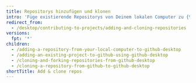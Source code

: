 ```yaml
---
title: Repositorys hinzufügen und klonen
intro: 'Füge existierende Repositorys von Deinem lokalen Computer zu {% data variables.product.prodname_desktop %} hinzu oder klone Repositorys von {% data variables.product.product_name %}.'
redirect_from:
  - /desktop/contributing-to-projects/adding-and-cloning-repositories
versions:
  fpt: '*'
children:
  - /adding-a-repository-from-your-local-computer-to-github-desktop
  - /adding-an-existing-project-to-github-using-github-desktop
  - /cloning-and-forking-repositories-from-github-desktop
  - /cloning-a-repository-from-github-to-github-desktop
shortTitle: Add & clone repos
---
```


